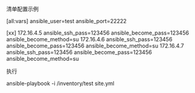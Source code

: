 清单配置示例

[all:vars]
ansible_user=test
ansible_port=22222

[xx]
172.16.4.5 ansible_ssh_pass=123456 ansible_become_pass=123456 ansible_become_method=su 
172.16.4.6 ansible_ssh_pass=123456 ansible_become_pass=123456 ansible_become_method=su 
172.16.4.7 ansible_ssh_pass=123456 ansible_become_pass=123456 ansible_become_method=su 



执行

ansible-playbook  -i /inventory/test site.yml